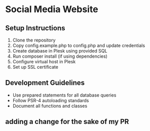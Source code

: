 # Social Media Website

## Setup Instructions
1. Clone the repository
2. Copy config.example.php to config.php and update credentials
3. Create database in Plesk using provided SQL
4. Run composer install (if using dependencies)
5. Configure virtual host in Plesk
6. Set up SSL certificate

## Development Guidelines
- Use prepared statements for all database queries
- Follow PSR-4 autoloading standards
- Document all functions and classes

## adding a change for the sake of my PR